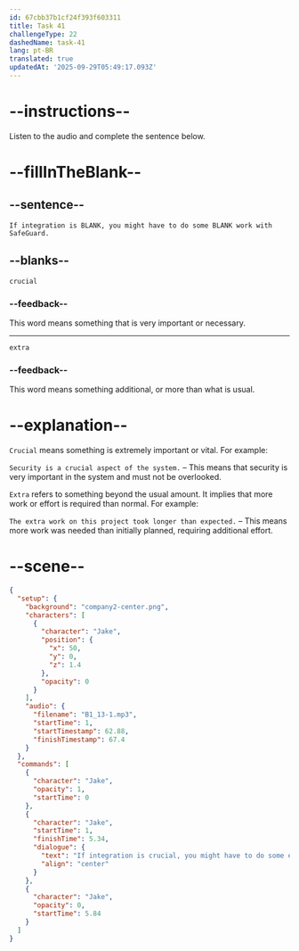 ```yaml
---
id: 67cbb37b1cf24f393f603311
title: Task 41
challengeType: 22
dashedName: task-41
lang: pt-BR
translated: true
updatedAt: '2025-09-29T05:49:17.093Z'
---
```


<!-- (audio) Jake: If integration is crucial, you might have to do some extra work with SafeGuard. -->

# --instructions--

Listen to the audio and complete the sentence below.

# --fillInTheBlank--

## --sentence--

`If integration is BLANK, you might have to do some BLANK work with SafeGuard.`

## --blanks--

`crucial`

### --feedback--

This word means something that is very important or necessary.

---

`extra`

### --feedback--

This word means something additional, or more than what is usual.

# --explanation--

`Crucial` means something is extremely important or vital. For example:  

`Security is a crucial aspect of the system.` – This means that security is very important in the system and must not be overlooked.

`Extra` refers to something beyond the usual amount. It implies that more work or effort is required than normal. For example:  

`The extra work on this project took longer than expected.` – This means more work was needed than initially planned, requiring additional effort.

# --scene--

```json
{
  "setup": {
    "background": "company2-center.png",
    "characters": [
      {
        "character": "Jake",
        "position": {
          "x": 50,
          "y": 0,
          "z": 1.4
        },
        "opacity": 0
      }
    ],
    "audio": {
      "filename": "B1_13-1.mp3",
      "startTime": 1,
      "startTimestamp": 62.88,
      "finishTimestamp": 67.4
    }
  },
  "commands": [
    {
      "character": "Jake",
      "opacity": 1,
      "startTime": 0
    },
    {
      "character": "Jake",
      "startTime": 1,
      "finishTime": 5.34,
      "dialogue": {
        "text": "If integration is crucial, you might have to do some extra work with Safeguard.",
        "align": "center"
      }
    },
    {
      "character": "Jake",
      "opacity": 0,
      "startTime": 5.84
    }
  ]
}
```
